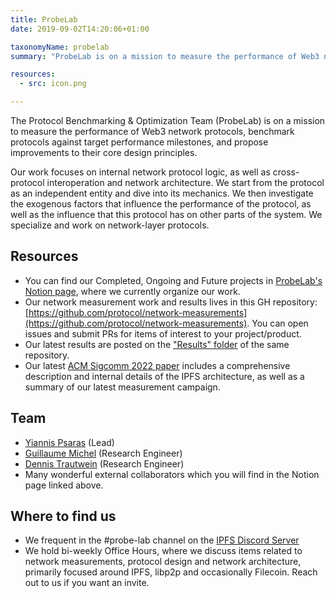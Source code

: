 ```yaml
---
title: ProbeLab
date: 2019-09-02T14:20:06+01:00

taxonomyName: probelab
summary: "ProbeLab is on a mission to measure the performance of Web3 network protocols, benchmark protocols against target performance milestones, and propose improvements to their core design principles."

resources:
  - src: icon.png

---
```


The Protocol Benchmarking & Optimization Team (ProbeLab) is on a mission to measure the performance of Web3 network protocols, benchmark protocols against target performance milestones, and propose improvements to their core design principles.

Our work focuses on internal network protocol logic, as well as cross-protocol interoperation and network architecture. We start from the protocol as an independent entity and dive into its mechanics. We then investigate the exogenous factors that influence the performance of the protocol, as well as the influence that this protocol has on other parts of the system. We specialize and work on network-layer protocols.

## Resources
* You can find our Completed, Ongoing and Future projects in [ProbeLab's Notion page](https://www.notion.so/pl-strflt/ProbeLab-Protocol-Benchmarking-Optimization-a63238fd1b184d6f8fea4bb38d975208), where we currently organize our work.
* Our network measurement work and results lives in this GH repository: [https://github.com/protocol/network-measurements](https://github.com/protocol/network-measurements). You can open issues and submit PRs for items of interest to your project/product.
* Our latest results are posted on the ["Results" folder](https://github.com/protocol/network-measurements/tree/master/results) of the same repository.
* Our latest [ACM Sigcomm 2022 paper](/publications/design-and-evaluation-of-ipfs-a-storage-layer-for-the-decentralized-web/) includes a comprehensive description and internal details of the IPFS architecture, as well as a summary of our latest measurement campaign.

## Team
* [Yiannis Psaras](/authors/yiannis-psaras/) (Lead)
* [Guillaume Michel](/authors/guillaume-michel/) (Research Engineer)
* [Dennis Trautwein](/authors/dennis-trautwein/) (Research Engineer)
* Many wonderful external collaborators which you will find in the Notion page linked above.

## Where to find us
- We frequent in the #probe-lab channel on the [IPFS Discord Server](https://discord.gg/ipfs)
- We hold bi-weekly Office Hours, where we discuss items related to network measurements, protocol design and network architecture, primarily focused around IPFS, libp2p and occasionally Filecoin. Reach out to us if you want an invite.
